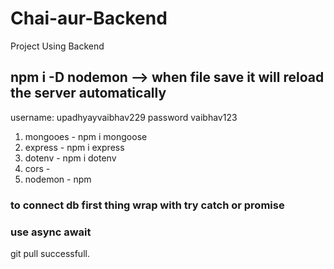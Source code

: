 # Chai-aur-Backend
Project Using Backend


## npm i -D nodemon  --> when file save it will reload the server automatically

username: upadhyayvaibhav229
password  vaibhav123


<!-- packages -->
1. mongooes  - npm i mongoose
2. express - npm i express
3. dotenv - npm i dotenv
4. cors - 
5. nodemon - npm 

<!-- connection with database imp points -->
### to connect db first thing wrap with try catch or promise
### use async await

git pull successfull.